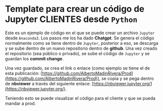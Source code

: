 # Template para crear un código de Jupyter CLIENTES desde `Python`

Este es un ejemplo de código en el que se puede crear un archivo `Jupyter` desde `Anaconda3`.
Los pasos me los ha dado **Chatgpt**. Se genera el código normalmente como se tiene dentro de `Jupyter`, posterior a eso, se descarga y se sube dentro de un nuevo repositorio dentro de **github**.
Una vez creado el repositorio (sea público o privado), se sube el código de `Jupyter` y se guardan los **commit change**.

Una vez guardado, se crea el link o enlace (como ejemplo se tiene el de esta publicación: [https://github.com/AlbertoMadinRivera/Prod](https://github.com/AlbertoMadinRivera/Prod)), se copia y se pega dentro de **nbviewer** a través del siguiente enlace: [https://nbviewer.jupyter.org/](https://nbviewer.jupyter.org/).

Teniendo esto se puede visualizar el código para el cliente y que se pueda mandar a prod.
